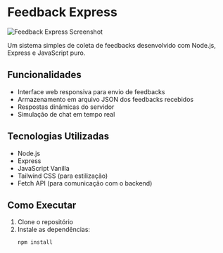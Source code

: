 # Feedback Express

![Feedback Express Screenshot](https://placehold.co/600x400?text=Feedback+Express+Screenshot)

Um sistema simples de coleta de feedbacks desenvolvido com Node.js, Express e JavaScript puro.

## Funcionalidades

- Interface web responsiva para envio de feedbacks
- Armazenamento em arquivo JSON dos feedbacks recebidos
- Respostas dinâmicas do servidor
- Simulação de chat em tempo real

## Tecnologias Utilizadas

- Node.js
- Express
- JavaScript Vanilla
- Tailwind CSS (para estilização)
- Fetch API (para comunicação com o backend)

## Como Executar

1. Clone o repositório
2. Instale as dependências:
   ```bash
   npm install